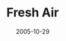 ---
layout: message
category: message
series: "Room To Breathe"
title: "Fresh Air"
date: 2005-10-29
message_id: 96
---